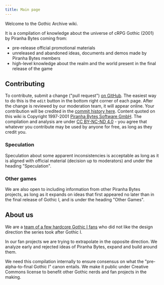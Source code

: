 ```yaml
---
title: Main page
---
```

Welcome to the Gothic Archive wiki. 

It is a compilation of knowledge about the universe of cRPG Gothic (2001) by Piranha Bytes coming from:
- pre-release official promotional materials
- unreleased and abandoned ideas, documents and demos made by Piranha Bytes members
- high-level knowledge about the realm and the world present in the final release of the game

## Contributing
To contribute, submit a change ("pull request") [on GitHub](https://github.com/phoenixTales/wiki.gothicarchive.org). The easiest way to do this is the `edit` button in the bottom right corner of each page. After the change is reviewed by our moderation team, it will appear online. Your contribution will be credited in the [commit history here](https://github.com/PhoenixTales/wiki.gothicarchive.org/commits/main). Content quoted on this wiki is Copyright 1997-2001 [Piranha Bytes Software GmbH](https://piranha-bytes.com/). The compilation and analysis are under [CC BY-NC-ND 4.0](https://creativecommons.org/licenses/by-nc-nd/4.0/) - you agree that whatever you contribute may be used by anyone for free, as long as they credit you.

### Speculation
Speculation about some apparent inconsistencies is acceptable as long as it is aligned with official material (decision up to moderators) and under the heading "Speculation".

### Other games
We are also open to including information from other Piranha Bytes projects, as long as it expands on ideas that first appeared no later than in the final release of Gothic I, and is under the heading "Other Games".

## About us
We are a [team of a few hardcore Gothic I fans](https://phoenixtales.de/) who did not like the design direction the series took after Gothic I. 

In our fan projects we are trying to extrapolate in the opposite direction. We analyze early and rejected ideas of Piranha Bytes, expand and build around them. 

We need this compilation internally to ensure consensus on what the "pre-alpha-to-final Gothic I" canon entails. We make it public under Creative Commons license to benefit other Gothic nerds and fan projects in the making.
